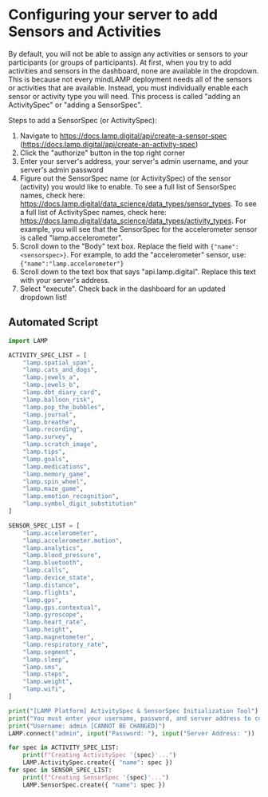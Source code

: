 # Configuring your server to add Sensors and Activities

By default, you will not be able to assign any activities or sensors to your participants (or groups of participants). 
At first, when you try to add activities and sensors in the dashboard, none are available in the dropdown.
This is because not every mindLAMP deployment needs all of the sensors or activities that are available.
Instead, you must individually enable each sensor or activity type you will need.
This process is called "adding an ActivitySpec" or "adding a SensorSpec".

Steps to add a SensorSpec (or ActivitySpec):
1. Navigate to https://docs.lamp.digital/api/create-a-sensor-spec (https://docs.lamp.digital/api/create-an-activity-spec)
2. Click the "authorize" button in the top right corner
3. Enter your server's address, your server's admin username, and your server's admin password
4. Figure out the SensorSpec name (or ActivitySpec) of the sensor (activity) you would like to enable.
To see a full list of SensorSpec names, check here: https://docs.lamp.digital/data_science/data_types/sensor_types.
To see a full list of ActivitySpec names, check here: https://docs.lamp.digital/data_science/data_types/activity_types.
For example, you will see that the SensorSpec for the accelerometer sensor is called "lamp.accelerometer".
6. Scroll down to the "Body" text box. Replace the field with `{"name":<sensorspec>}`. For example,
to add the "accelerometer" sensor, use: `{"name":"lamp.accelerometer"}`
7. Scroll down to the text box that says "api.lamp.digital". Replace this text with your server's address.
8. Select "execute". Check back in the dashboard for an updated dropdown list!

## Automated Script

```python setup.py
import LAMP

ACTIVITY_SPEC_LIST = [
	"lamp.spatial_span",
	"lamp.cats_and_dogs",
	"lamp.jewels_a",
	"lamp.jewels_b",
	"lamp.dbt_diary_card",
	"lamp.balloon_risk",
	"lamp.pop_the_bubbles",
	"lamp.journal",
	"lamp.breathe",
	"lamp.recording",
	"lamp.survey",
	"lamp.scratch_image",
	"lamp.tips",
	"lamp.goals",
	"lamp.medications",
	"lamp.memory_game",
	"lamp.spin_wheel",
	"lamp.maze_game",
	"lamp.emotion_recognition",
	"lamp.symbol_digit_substitution"
]

SENSOR_SPEC_LIST = [
	"lamp.accelerometer",
	"lamp.accelerometer.motion",
	"lamp.analytics",
	"lamp.blood_pressure",
	"lamp.bluetooth",
	"lamp.calls",
	"lamp.device_state",
	"lamp.distance",
	"lamp.flights",
	"lamp.gps",
	"lamp.gps.contextual",
	"lamp.gyroscope",
	"lamp.heart_rate",
	"lamp.height",
	"lamp.magnetometer",
	"lamp.respiratory_rate",
	"lamp.segment",
	"lamp.sleep",
	"lamp.sms",
	"lamp.steps",
	"lamp.weight",
	"lamp.wifi",
]

print("[LAMP Platform] ActivitySpec & SensorSpec Initialization Tool")
print("You must enter your username, password, and server address to continue installation.")
print("Username: admin [CANNOT BE CHANGED]")
LAMP.connect("admin", input("Password: "), input("Server Address: "))

for spec in ACTIVITY_SPEC_LIST:
	print(f"Creating ActivitySpec '{spec}'...")
	LAMP.ActivitySpec.create({ "name": spec })
for spec in SENSOR_SPEC_LIST:
	print(f"Creating SensorSpec '{spec}'...")
	LAMP.SensorSpec.create({ "name": spec })
```
